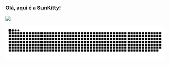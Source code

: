 ### Olá, aqui é a SunKitty! 
<img src="https://i.pinimg.com/564x/07/c7/37/07c7374c6e467bd43a20b4e4abe568d3.jpg" width="2000">


<div>

![Snake animation](https://github.com/ellen2121/ellen2121/blob/output/github-contribution-grid-snake.svg)

</div>
